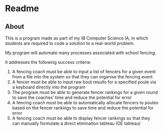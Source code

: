 # Readme
## About
This is a program made as part of my IB Computer Science IA, in which students are required to code a solution to a real-world problem.

My program will automate many processes associated with school fencing.

It addresses the following success criteria:
1.	A fencing coach must be able to input a list of fencers for a given event from a file into the system so that they can organise the fencing event
2.	A fencer must be able to input raw bout results for a specified poule via a keyboard directly into the program
3.	The program must be able to generate fencer rankings for a given round to save the coaches’ time and reduce the potential for error
4.	A fencing coach must be able to automatically allocate fencers to poules based on the fencer rankings to save time and reduce the potential for error
5.	A fencing coach must be able to display fencer rankings so that they can manually formulate a direct elimination tableau (DE tableau)